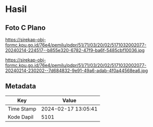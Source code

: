 # Hasil

## Foto C Plano

https://sirekap-obj-formc.kpu.go.id/76e4/pemilu/pdpr/51/71/03/20/02/5171032002077-20240214-224517--b855e320-6782-47f9-ba6f-5485cbf10036.jpg

https://sirekap-obj-formc.kpu.go.id/76e4/pemilu/pdpr/51/71/03/20/02/5171032002077-20240214-230202--7d684832-9e91-49a6-adab-4f0a44568ea6.jpg


## Metadata

| Key        | Value               |
| ---------- | ------------------- |
| Time Stamp | 2024-02-17 13:05:41 |
| Kode Dapil | 5101                |



